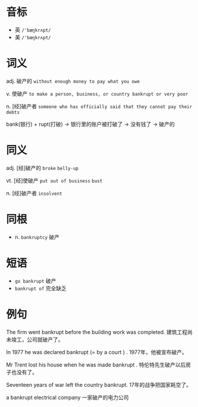 # 音标

- 英 `/'bæŋkrʌpt/`
- 美 `/'bæŋkrʌpt/`

# 词义

adj. 破产的
`without enough money to pay what you owe`

v. 使破产
`to make a person, business, or country bankrupt or very poor`

n. [经]破产者
`someone who has officially said that they cannot pay their debts`



bank(银行) + rupt(打破) → 银行里的账户被打破了 → 没有钱了 → 破产的

# 同义

adj. [经]破产的
`broke` `belly-up`

vt. [经]使破产
`put out of business` `bust`

n. [经]破产者
`insolvent`

# 同根

- n. `bankruptcy` 破产

# 短语

- `go bankrupt` 破产
- `bankrupt of` 完全缺乏

# 例句

The firm went bankrupt before the building work was completed.
建筑工程尚未竣工，公司就破产了。

In 1977 he was declared bankrupt (=  by a court  ) .
1977年，他被宣布破产。

Mr Trent lost his house when he was made bankrupt .
特伦特先生破产以后房子也没有了。

Seventeen years of war left the country bankrupt.
17年的战争把国家耗空了。

a bankrupt electrical company
一家破产的电力公司


